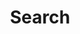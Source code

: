 ---
title: "Search"
slug: "search"
layout: "search"
hidden: true
outputs:
    - html
    - json
menu:
    main:
        weight: 2
        params: 
            icon: search
---